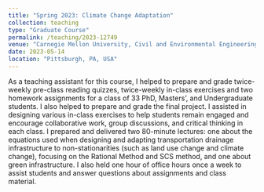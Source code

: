 ```yaml
---
title: "Spring 2023: Climate Change Adaptation"
collection: teaching
type: "Graduate Course"
permalink: /teaching/2023-12749
venue: "Carnegie Mellon University, Civil and Environmental Engineering"
date: 2023-05-14
location: "Pittsburgh, PA, USA"
---
```


As a teaching assistant for this course, I helped to prepare and grade twice-weekly pre-class reading quizzes, twice-weekly in-class exercises and two homework assignments for a class of 33 PhD, Masters’, and Undergraduate students. I also helped to prepare and grade the final project. I assisted in designing various in-class exercises to help students remain engaged and encourage collaborative work, group discussions, and critical thinking in each class.
I prepared and delivered two 80-minute lectures: one about the equations used when designing and adapting transportation drainage infrastructure to non-stationarities (such as land use change and climate change), focusing on the Rational Method and SCS method, and one about green infrastructure. I also held one hour of office hours once a week to assist students and answer questions about assignments and class material.

